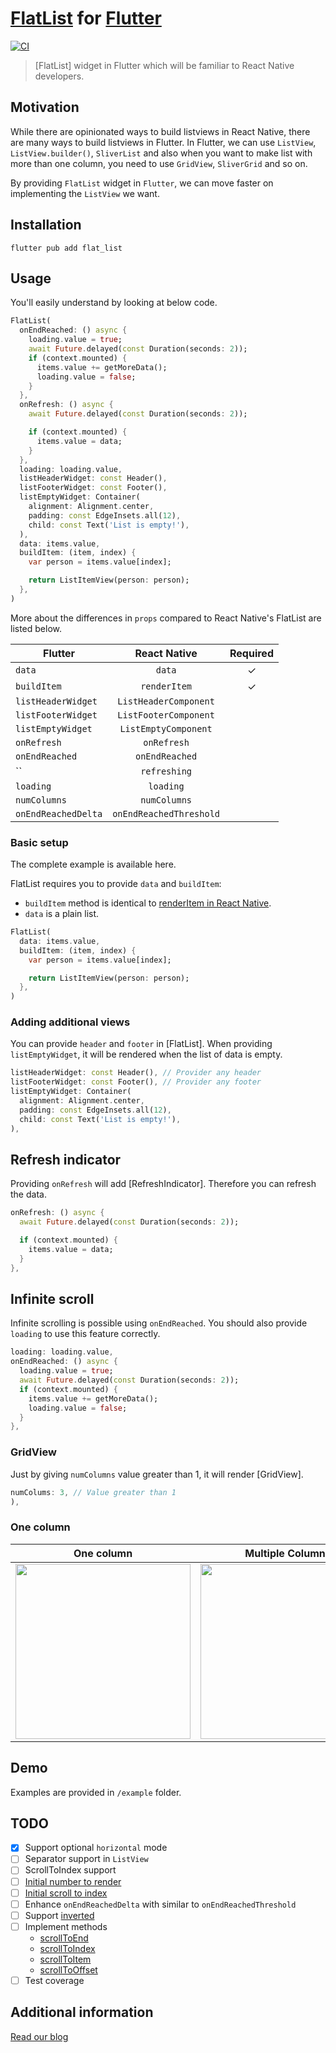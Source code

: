 # [FlatList](https://reactnative.dev/docs/flatlist) for [Flutter](https://flutter.dev)

[![CI](https://github.com/hyochan/flat_list/actions/workflows/ci.yml/badge.svg)](https://github.com/hyochan/flat_list/actions/workflows/ci.yml)

> [FlatList] widget in Flutter which will be familiar to React Native developers.

## Motivation

While there are opinionated ways to build listviews in React Native, there are many ways to build listviews in Flutter. In Flutter, we can use `ListView`, `ListView.builder()`, `SliverList` and also when you want to make list with more than one column, you need to use `GridView`, `SliverGrid` and so on.

By providing `FlatList` widget in `Flutter`, we can move faster on implementing the `ListView` we want.

## Installation

```
flutter pub add flat_list
```

## Usage
You'll easily understand by looking at below code.

```dart
FlatList(
  onEndReached: () async {
    loading.value = true;
    await Future.delayed(const Duration(seconds: 2));
    if (context.mounted) {
      items.value += getMoreData();
      loading.value = false;
    }
  },
  onRefresh: () async {
    await Future.delayed(const Duration(seconds: 2));

    if (context.mounted) {
      items.value = data;
    }
  },
  loading: loading.value,
  listHeaderWidget: const Header(),
  listFooterWidget: const Footer(),
  listEmptyWidget: Container(
    alignment: Alignment.center,
    padding: const EdgeInsets.all(12),
    child: const Text('List is empty!'),
  ),
  data: items.value,
  buildItem: (item, index) {
    var person = items.value[index];

    return ListItemView(person: person);
  },
)
```

More about the differences in `props` compared to React Native's FlatList are listed below.

| Flutter                | React Native                | Required |
|------------------------|:---------------------------:|:--------:|
| `data`                 | `data`                      |    ✓     |
| `buildItem`            | `renderItem`                |    ✓     |
| `listHeaderWidget`     | `ListHeaderComponent`       |          |
| `listFooterWidget`     | `ListFooterComponent`       |          |
| `listEmptyWidget`      | `ListEmptyComponent`        |          |
| `onRefresh`            | `onRefresh`                 |          |
| `onEndReached`         | `onEndReached`              |          |
| ``                     | `refreshing`                |          |
| `loading`              | `loading`                   |          |
| `numColumns`           | `numColumns`                |          |
| `onEndReachedDelta`    | `onEndReachedThreshold`     |          |

### Basic setup
The complete example is available here.

FlatList requires you to provide `data` and `buildItem`:
* `buildItem` method is identical to [renderItem in React Native](https://reactnative.dev/docs/flatlist#required-renderitem).
* `data` is a plain list.

```dart
FlatList(
  data: items.value,
  buildItem: (item, index) {
    var person = items.value[index];

    return ListItemView(person: person);
  },
)
```

### Adding additional views
You can provide `header` and `footer` in [FlatList]. When providing `listEmptyWidget`, it will be rendered when the list of data is empty.

```dart
listHeaderWidget: const Header(), // Provider any header
listFooterWidget: const Footer(), // Provider any footer
listEmptyWidget: Container(
  alignment: Alignment.center,
  padding: const EdgeInsets.all(12),
  child: const Text('List is empty!'),
),
```


## Refresh indicator
Providing `onRefresh` will add [RefreshIndicator]. Therefore you can refresh the data.

```dart
onRefresh: () async {
  await Future.delayed(const Duration(seconds: 2));

  if (context.mounted) {
    items.value = data;
  }
},
```

## Infinite scroll
Infinite scrolling is possible using `onEndReached`. You should also provide `loading` to use this feature correctly.

```dart
loading: loading.value,
onEndReached: () async {
  loading.value = true;
  await Future.delayed(const Duration(seconds: 2));
  if (context.mounted) {
    items.value += getMoreData();
    loading.value = false;
  }
},
```

### GridView
Just by giving `numColumns` value greater than 1, it will render [GridView].

```dart
numColums: 3, // Value greater than 1
),
```

### One column

| One column             | Multiple Columns            |
|------------------------|:---------------------------:|
|<img src="https://user-images.githubusercontent.com/27461460/201466389-a74baf6a-c12d-4558-a2e8-750884ccfd9f.gif" width="280" />|<img src="https://user-images.githubusercontent.com/27461460/201466392-117ba72a-8506-4708-8c25-d56d2feaf2f1.gif" width="280" />|



## Demo

Examples are provided in `/example` folder.

## TODO

- [x] Support optional `horizontal` mode
- [ ] Separator support in `ListView`
- [ ] ScrollToIndex support
- [ ] [Initial number to render](https://reactnative.dev/docs/flatlist#initialnumtorender)
- [ ] [Initial scroll to index](https://reactnative.dev/docs/flatlist#initialscrollindex)
- [ ] Enhance `onEndReachedDelta` with similar to `onEndReachedThreshold`
- [ ] Support [inverted](https://reactnative.dev/docs/flatlist#inverted)
- [ ] Implement methods
  - [scrollToEnd](https://reactnative.dev/docs/flatlist#scrolltoend)
  - [scrollToIndex](https://reactnative.dev/docs/flatlist#scrolltoindex)
  - [scrollToItem](https://reactnative.dev/docs/flatlist#scrolltoitem)
  - [scrollToOffset](https://reactnative.dev/docs/flatlist#scrolltooffset)
- [ ] Test coverage

## Additional information

[Read our blog](https://medium.com/dooboolab/introducing-flatlist-in-flutter-e1bd212b44f0)
